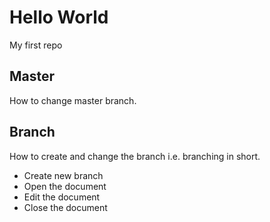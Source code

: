 # Hello World
My first repo

## Master
How to change master branch.

## Branch

How to create and change the branch i.e. branching in short.

- Create new branch
- Open the document
- Edit the document
- Close the document
